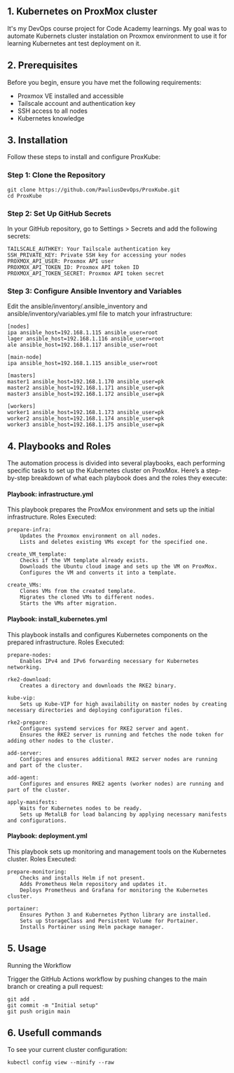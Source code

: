 

## 1. Kubernetes on ProxMox cluster

It's my DevOps course project for Code Academy learnings. My goal was to automate Kubernets cluster 
instalation on Proxmox environment to use it for learning Kubernetes ant test deployment on it.

## 2. Prerequisites

Before you begin, ensure you have met the following requirements:
- Proxmox VE installed and accessible
- Tailscale account and authentication key
- SSH access to all nodes
- Kubernetes knowledge

## 3. Installation

Follow these steps to install and configure ProxKube:

### Step 1: Clone the Repository

    git clone https://github.com/PauliusDevOps/ProxKube.git
    cd ProxKube

### Step 2: Set Up GitHub Secrets

In your GitHub repository, go to Settings > Secrets and add the following secrets:

    TAILSCALE_AUTHKEY: Your Tailscale authentication key
    SSH_PRIVATE_KEY: Private SSH key for accessing your nodes
    PROXMOX_API_USER: Proxmox API user
    PROXMOX_API_TOKEN_ID: Proxmox API token ID
    PROXMOX_API_TOKEN_SECRET: Proxmox API token secret

### Step 3: Configure Ansible Inventory and Variables

Edit the ansible/inventory/.ansible_inventory and ansible/inventory/variables.yml file to match your infrastructure:

    
    [nodes]
    ipa ansible_host=192.168.1.115 ansible_user=root
    lager ansible_host=192.168.1.116 ansible_user=root
    ale ansible_host=192.168.1.117 ansible_user=root
    
    [main-node]
    ipa ansible_host=192.168.1.115 ansible_user=root
    
    [masters]
    master1 ansible_host=192.168.1.170 ansible_user=pk
    master2 ansible_host=192.168.1.171 ansible_user=pk
    master3 ansible_host=192.168.1.172 ansible_user=pk
    							   
    [workers]                      
    worker1 ansible_host=192.168.1.173 ansible_user=pk
    worker2 ansible_host=192.168.1.174 ansible_user=pk
    worker3 ansible_host=192.168.1.175 ansible_user=pk

## 4. Playbooks and Roles

The automation process is divided into several playbooks, each performing specific tasks to set up the Kubernetes cluster on ProxMox. Here’s a step-by-step breakdown of what each playbook does and the roles they execute:
#### Playbook: infrastructure.yml

This playbook prepares the ProxMox environment and sets up the initial infrastructure.
Roles Executed:

    prepare-infra:
        Updates the Proxmox environment on all nodes.
        Lists and deletes existing VMs except for the specified one.

    create_VM_template:
        Checks if the VM template already exists.
        Downloads the Ubuntu cloud image and sets up the VM on ProxMox.
        Configures the VM and converts it into a template.

    create_VMs:
        Clones VMs from the created template.
        Migrates the cloned VMs to different nodes.
        Starts the VMs after migration.

#### Playbook: install_kubernetes.yml

This playbook installs and configures Kubernetes components on the prepared infrastructure.
Roles Executed:

    prepare-nodes:
        Enables IPv4 and IPv6 forwarding necessary for Kubernetes networking.

    rke2-download:
        Creates a directory and downloads the RKE2 binary.

    kube-vip:
        Sets up Kube-VIP for high availability on master nodes by creating necessary directories and deploying configuration files.

    rke2-prepare:
        Configures systemd services for RKE2 server and agent.
        Ensures the RKE2 server is running and fetches the node token for adding other nodes to the cluster.

    add-server:
        Configures and ensures additional RKE2 server nodes are running and part of the cluster.

    add-agent:
        Configures and ensures RKE2 agents (worker nodes) are running and part of the cluster.

    apply-manifests:
        Waits for Kubernetes nodes to be ready.
        Sets up MetalLB for load balancing by applying necessary manifests and configurations.

#### Playbook: deployment.yml

This playbook sets up monitoring and management tools on the Kubernetes cluster.
Roles Executed:

    prepare-monitoring:
        Checks and installs Helm if not present.
        Adds Prometheus Helm repository and updates it.
        Deploys Prometheus and Grafana for monitoring the Kubernetes cluster.

    portainer:
        Ensures Python 3 and Kubernetes Python library are installed.
        Sets up StorageClass and Persistent Volume for Portainer.
        Installs Portainer using Helm package manager.


## 5. Usage
Running the Workflow

Trigger the GitHub Actions workflow by pushing changes to the main branch or creating a pull request:


    git add .
    git commit -m "Initial setup"
    git push origin main


## 6. Usefull commands

  To see your current cluster configuration:
   
    kubectl config view --minify --raw

